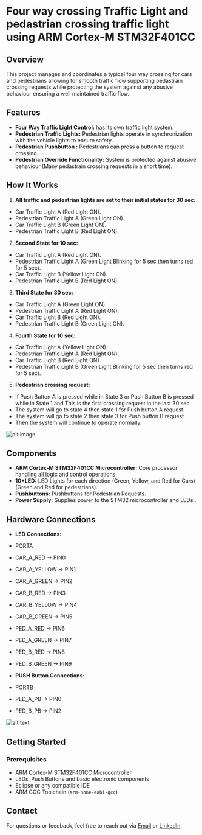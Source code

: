 # Four way crossing Traffic Light and pedastrian crossing traffic light using ARM Cortex-M STM32F401CC

## Overview

This project manages and coordinates a typical four way crossing for cars and pedestrians allowing for smooth traffic flow supporting
pedastrain crossing requests while protecting the system against any abusive behaviour ensuring a well maintained traffic flow.

## Features

- **Four Way Traffic Light Control:** has its own traffic light system.
- **Pedestrian Traffic Lights:** Pedestrian lights operate in synchronization with the vehicle lights to ensure safety .
- **Pedestrian Pushbutton :** Pedestrians can press a button to request crossing.
- **Pedestrian Override Functionality:** System is protected against abusive behaviour (Many pedastrain crossing requests in a short time).

## How It Works

1. **All traffic and pedestrian lights are set to their initial states for 30 sec:**

- Car Traffic Light A (Red Light ON).
- Pedestrian Traffic Light A (Green Light ON).
- Car Traffic Light B (Green Light ON).
- Pedestrian Traffic Light B (Red Light ON).

2. **Second State for 10 sec:**

- Car Traffic Light A (Red Light ON).
- Pedestrian Traffic Light A (Green Light Blinking for 5 sec then turns red for 5 sec).
- Car Traffic Light B (Yellow Light ON).
- Pedestrian Traffic Light B (Red Light ON).

3. **Third State for 30 sec:**

- Car Traffic Light A (Green Light ON).
- Pedestrian Traffic Light A (Red Light ON).
- Car Traffic Light B (Red Light ON).
- Pedestrian Traffic Light B (Green Light ON).

4. **Fourth State for 10 sec:**

- Car Traffic Light A (Yellow Light ON).
- Pedestrian Traffic Light A (Red Light ON).
- Car Traffic Light B (Red Light ON).
- Pedestrian Traffic Light B (Green Light Blinking for 5 sec then turns red for 5 sec).

5. **Pedestrian crossing request:**

- If Push Button A is pressed while in State 3 or Push Button B is pressed while in State 1 and This is the first crossing request in the last 30 sec
- The system will go to state 4 then state 1 for Push button A request
- The system will go to state 2 then state 3 for Push button B request
- Then the system will continue to operate normally.

![alt image](Traffic_Light_Task-1.jpg)

## Components

- **ARM Cortex-M STM32F401CC Microcontroller:** Core processor handling all logic and control operations.
- **10\*LED:** LED Lights for each direction (Green, Yellow, and Red for Cars) (Green and Red for pedestrians).
- **Pushbuttons:** Pushbuttons for Pedestrian Requests.
- **Power Supply:** Supplies power to the STM32 microcontroller and LEDs .

## Hardware Connections

- **LED Connections:**
- PORTA
- CAR_A_RED -> PIN0
- CAR_A_YELLOW -> PIN1
- CAR_A_GREEN -> PIN2
- CAR_B_RED -> PIN3
- CAR_B_YELLOW -> PIN4
- CAR_B_GREEN -> PIN5
- PED_A_RED -> PIN6
- PED_A_GREEN -> PIN7
- PED_B_RED -> PIN8
- PED_B_GREEN -> PIN9

- **PUSH Button Connections:**
- PORTB
- PED_A_PB -> PIN0
- PED_B_PB -> PIN2

![alt text](image.png)

## Getting Started

### Prerequisites

- ARM Cortex-M STM32F401CC Microcontroller
- LEDs, Push Buttons and basic electronic components
- Eclipse or any compatible IDE
- ARM GCC Toolchain (`arm-none-eabi-gcc`)

## Contact

For questions or feedback, feel free to reach out via [Email](mahmoudd.essam1@gmail.com) or [LinkedIn](www.linkedin.com/in/mahmoud-essam-b66b8a244).
